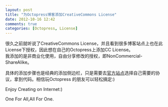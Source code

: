 ```yaml
---
layout: post
title: "为Octopress博客添加CreativeCommons License"
date: 2012-10-16 12:42
comments: true
categories: [Octopress, License] 
---
```

很久之前就听说了CreativeCommons License，并且看到很多博客站点上也在此License下授权，因此想在自己的Octopress上添加CC License。		
我添加的是非商业化使用，自由分享修改的授权，即NonCommercial-ShareAlike。		

具体的添加步骤也是经典的添加侧边栏，只是需要去[官方站点](http://creativecommons.org/choose)选择自己需要的协议，拿到代码。相信玩Octopress
的朋友可以轻松搞定:)		

Enjoy Creating on Internet:) 		

One For All,All For One.
